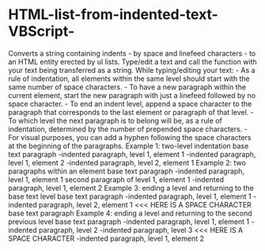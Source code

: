 # HTML-list-from-indented-text-VBScript-

Converts a string containing indents - by space and linefeed characters - to an HTML entity erected by ul lists.
Type/edit a text and call the function with your text being transferred as a string.
While typing/editing your text:
	- As a rule of indentation, all elements within the same level should start with the same number of space characters.
	- To have a new paragraph within the current element, start the new paragraph with just a linefeed followed by no space character.
	- To end an indent level, append a space character to the paragraph that corresponds to the last element or paragraph of that level.
		- To which level the next paragraph is to belong will be, as a rule of indentation, determined by the number of prepended space characters.
	- For visual purposes, you can add a hyphen following the space characters at the beginning of the paragraphs.
Example 1: two-level indentation
			base text paragraph
			 -indented paragraph, level 1, element 1
			 -indented paragraph, level 1, element 2
			  -indented paragraph, level 2, element 1
Example 2: two paragraphs within an element
			base text paragraph
			 -indented paragraph, level 1, element 1
			second paragraph of level 1, element 1
			 -indented paragraph, level 1, element 2
Example 3: ending a level and returning to the base text level
			base text paragraph
			 -indented paragraph, level 1, element 1
			 -indented paragraph, level 2, element 1 <<< HERE IS A SPACE CHARACTER
			base text paragraph
Example 4: ending a level and returning to the second previous level
			base text paragraph
			 -indented paragraph, level 1, element 1
			  -indented paragraph, level 2
			   -indented paragraph, level 3 <<< HERE IS A SPACE CHARACTER
			 -indented paragraph, level 1, element 2
